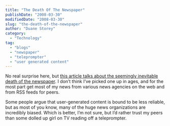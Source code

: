 ```yaml
---
title: "The Death Of The Newspaper"
publishDate: "2008-03-30"
modifiedDate: "2008-03-30"
slug: "the-death-of-the-newspaper"
author: "Duane Storey"
category:
  - "Technology"
tag:
  - "blogs"
  - "newspaper"
  - "teleprompter"
  - "user generated content"
---
```


No real surprise here, but [this article talks about the seemingly inevitable death of the newspaper](http://news.slashdot.org/news/08/03/30/1828252.shtml). I don’t think I’ve picked one up in ages, and for the most part get most of my news from various news agencies on the web and from RSS feeds for peers.

Some people argue that user-generated content is bound to be less reliable, but as most of you know, many of the huge news organizations are incredibly biased. Which is better, I’m not sure, but I’d rather trust my peers than some dolled up girl on TV reading off a teleprompter.
